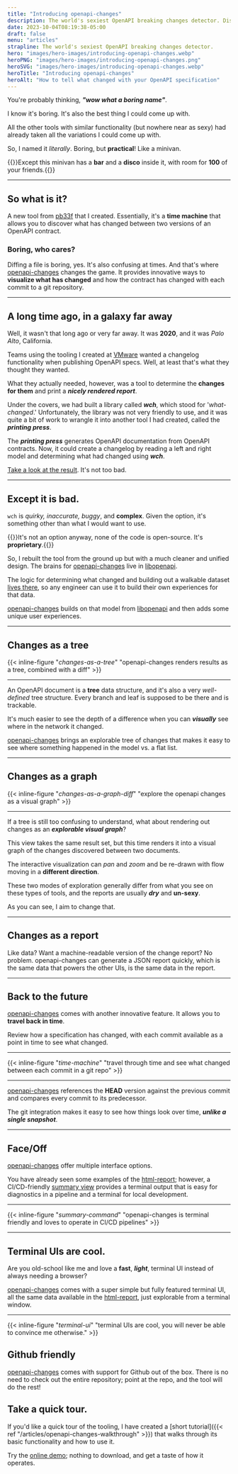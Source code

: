 ```yaml
---
title: "Introducing openapi-changes"
description: The world's sexiest OpenAPI breaking changes detector. Discover what changed between two OpenAPI specs, or a single spec over time. Supports OpenAPI 3.1, 3.0 and Swagger
date: 2023-10-04T08:19:38-05:00
draft: false
menu: "articles"
strapline: The world's sexiest OpenAPI breaking changes detector.
hero: "images/hero-images/introducing-openapi-changes.webp"
heroPNG: "images/hero-images/introducing-openapi-changes.png"
heroSVG: "images/hero-images/introducing-openapi-changes.webp"
heroTitle: "Introducing openapi-changes"
heroAlt: "How to tell what changed with your OpenAPI specification"
---
```


You're probably thinking, **_"wow what a boring name"_**.

I know it's boring. It's also the best thing I could come up with. 

All the other tools with similar functionality (but nowhere near as sexy) had already taken all the variations I could come up with.

So, I named it _literally_. Boring, but **practical**! Like a minivan. 

{{<success-box>}}Except this minivan has a **bar** and a **disco** inside it, with room for **100** of your friends.{{</success-box>}}

---

## So what is it?

A new tool from [pb33f](https://pb33f.io) that I created. Essentially, it's a **time machine** that allows you to 
discover what has changed between two versions of an OpenAPI contract.

### Boring, who cares?

Diffing a file is boring, yes. It's also confusing at times. And that's where [openapi-changes](https://pb33f.io/openapi-changes/) changes the game.
It provides innovative ways to **visualize what has changed** and how the contract has changed with each commit to a git repository.

---

## A long time ago, in a galaxy far away

Well, it wasn't that long ago or very far away. It was **2020**, and it was _Palo Alto_, California.

Teams using the tooling I created at [VMware](https://vmware.com) wanted a changelog functionality when publishing OpenAPI specs. 
Well, at least that's what they thought they wanted. 

What they actually needed, however, was a tool to determine the **changes for them** and print a **_nicely rendered report_**.

Under the covers, we had built a library called **_wch_**, which stood for '_what-changed_.' 
Unfortunately, the library was not very friendly to use, and it was quite a bit of work to wrangle it 
into another tool I had created, called the **_printing press_**.

The **_printing press_** generates OpenAPI documentation from OpenAPI contracts. 
Now, it could create a changelog by reading a left and right model and determining what had changed using **_wch_**.

[Take a look at the result](https://developer.vmware.com/apis/vmware-cloud-director/latest/changelog/). It's not too bad.

---

## Except it is bad.

`wch` is _quirky, inaccurate, buggy_, and **complex**. Given the option, it's something other than what I would want to use. 

{{<error-box>}}It's not an option anyway, none of the code is open-source. It's **proprietary**.{{</error-box>}}


So, I rebuilt the tool from the ground up but with a much cleaner and unified design. 
The brains for [openapi-changes](https://pb33f.io/openapi-changes/) live in [libopenapi](https://pb33f.io/libopenapi/). 

The logic for determining what changed and building out a walkable dataset [lives there](https://github.com/pb33f/libopenapi/tree/main/what-changed),
so any engineer can use it to build their own experiences for that data.

[openapi-changes](https://pb33f.io/openapi-changes/) builds on that model from [libopenapi](https://pb33f.io/libopenapi/) 
and then adds some unique user experiences.

---

## Changes as a tree

{{< inline-figure "*changes-as-a-tree*" "openapi-changes renders results as a tree, combined with a diff" >}}

---

An OpenAPI document is a **tree** data structure, and it's also a very _well-defined_ tree structure. Every branch and 
leaf is supposed to be there and is trackable.

It's much easier to see the depth of a difference when you can **_visually_** see where in the network it changed.

[openapi-changes](https://pb33f.io/openapi-changes/) brings an explorable tree of changes that makes it easy to 
see where something happened in the model vs. a flat list.

---

## Changes as a graph

{{< inline-figure "*changes-as-a-graph-diff*" "explore the openapi changes as a visual graph" >}}

---

If a tree is still too confusing to understand, what about rendering out changes as an **_explorable visual graph_**?

This view takes the same result set, but this time renders it into a visual graph of the changes discovered between two documents.

The interactive visualization can _pan_ and _zoom_ and be re-drawn with flow moving in a **different direction**.

These two modes of exploration generally differ from what you see on these types of tools, and the reports are usually **_dry_** and **un-sexy**.

As you can see, I aim to change that.

---

## Changes as a report

Like data? Want a machine-readable version of the change report? No problem. openapi-changes can generate a JSON report quickly, 
which is the same data that powers the other UIs, is the same data in the report.

---

## Back to the future

[openapi-changes](https://pb33f.io/openapi-changes/) comes with another innovative feature. It allows you to **travel back in time**.

Review how a specification has changed, with each commit available as a point in time to see what changed.

---

{{< inline-figure "*time-machine*" "travel through time and see what changed between each commit in a git repo" >}}

---


[openapi-changes](https://pb33f.io/openapi-changes/) references the **HEAD** version against the previous commit and compares every commit to its predecessor.

The git integration makes it easy to see how things look over time, **_unlike a single snapshot_**.

---

## Face/Off

[openapi-changes](https://pb33f.io/openapi-changes/) offer multiple interface options. 

You have already seen some examples of the [html-report](https://pb33f.io/openapi-changes/html-report/); however, a CI/CD-friendly 
[summary view](https://pb33f.io/openapi-changes/summary/) provides a terminal 
output that is easy for diagnostics in a pipeline and a terminal for local development.

---

{{< inline-figure "*summary-command*" "openapi-changes is terminal friendly and loves to operate in CI/CD pipelines" >}}

---

## Terminal UIs are cool.

Are you old-school like me and love a **fast**, **_light_**, terminal UI instead of always needing a browser? 

[openapi-changes](https://pb33f.io/openapi-changes/) comes with a super simple but fully featured terminal UI, 
all the same data available in the [html-report](https://pb33f.io/openapi-changes/html-report/), just explorable from a terminal window.

---

{{< inline-figure "*terminal-ui*" "terminal UIs are cool, you will never be able to convince me otherwise." >}}

## Github friendly

[openapi-changes](https://pb33f.io/openapi-changes/) comes with support for Github out of the box. 
There is no need to check out the entire repository; point at the repo, and the tool will do the rest!

## Take a quick tour.

If you'd like a quick tour of the tooling, I have created a [short tutorial]({{< ref "/articles/openapi-changes-walkthrough" >}}) that walks through its basic functionality and how to use it.

Try the [online demo](https://pb33f.io/openapi-changes/demo/); nothing to download, and get a taste of how it operates.

 




































